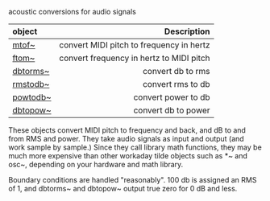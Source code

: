 acoustic conversions for audio signals

|object |Description|
|:---|---:|
|[mtof~](../mtof~) |convert MIDI pitch to frequency in hertz|
|[ftom~](../ftom~) |convert frequency in hertz to MIDI pitch|
|[dbtorms~](../dbtorms~) |convert db to rms|
|[rmstodb~](../rmstodb~) |convert rms to db|
|[powtodb~](../powtodb~) |convert power to db|
|[dbtopow~](../dbtopow~) |convert db to power|

These objects convert MIDI pitch to frequency and back, and dB to and from RMS and power. They take audio signals as input and output (and work sample by sample.) Since they call library math functions, they may be much more expensive than other workaday tilde objects such as *~ and osc~, depending on your hardware and math library.

Boundary conditions are handled "reasonably". 100 db is assigned an RMS of 1, and dbtorms~ and dbtopow~ output true zero for 0 dB and less.